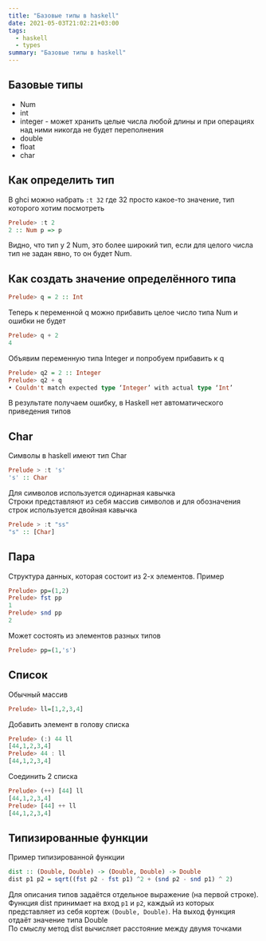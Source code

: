 ```yaml
---
title: "Базовые типы в haskell"
date: 2021-05-03T21:02:21+03:00
tags:
  - haskell 
  - types
summary: "Базовые типы в haskell"
---
```

## Базовые типы
- Num
- int
- integer - может хранить целые числа любой длины и при операциях над ними никогда не будет переполнения
- double
- float
- char

## Как определить тип
В ghci можно набрать `:t 32` где 32 просто какое-то значение, тип которого хотим посмотреть
```haskell
Prelude> :t 2
2 :: Num p => p
```
Видно, что тип у 2 Num, это более широкий тип, если для целого числа тип не задан явно, то он будет Num.

## Как создать значение определённого типа 
```haskell
Prelude> q = 2 :: Int
```
Теперь к переменной q можно прибавить целое число типа Num и ошибки не будет
```haskell
Prelude> q + 2
4
```
Объявим переменную типа Integer и попробуем прибавить к q
```haskell
Prelude> q2 = 2 :: Integer
Prelude> q2 + q
• Couldn't match expected type ‘Integer’ with actual type ‘Int’
```
В результате получаем ошибку, в Haskell нет автоматического приведения типов

## Char 
Символы в haskell имеют тип Char
```haskell
Prelude > :t 's'
's' :: Char
```
Для символов используется одинарная кавычка  
Строки представляют из себя массив символов и для обозначения строк используется двойная кавычка
```haskell
Prelude > :t "ss"
"s" :: [Char]
```

## Пара 
Структура данных, которая состоит из 2-х элементов. Пример
```haskell
Prelude> pp=(1,2)
Prelude> fst pp
1
Prelude> snd pp
2
```
Может состоять из элементов разных типов
```haskell
Prelude> pp=(1,'s')
```

## Список 
Обычный массив
```haskell
Prelude> ll=[1,2,3,4]
```
Добавить элемент в голову списка
```haskell
Prelude> (:) 44 ll
[44,1,2,3,4]
Prelude> 44 : ll
[44,1,2,3,4]
```
Соединить 2 списка
```haskell
Prelude> (++) [44] ll
[44,1,2,3,4]
Prelude> [44] ++ ll
[44,1,2,3,4]
```

## Типизированные функции 
Пример типизированной функции
```haskell
dist :: (Double, Double) -> (Double, Double) -> Double
dist p1 p2 = sqrt((fst p2 - fst p1) ^2 + (snd p2 - snd p1) ^ 2)
```
Для описания типов задаётся отдельное выражение (на первой строке).  
Функция dist принимает на вход `p1` и `p2`, каждый из которых представляет из себя кортеж `(Double, Double)`. На выход функция отдаёт значение типа Double  
По смыслу метод dist вычисляет расстояние между двумя точками

